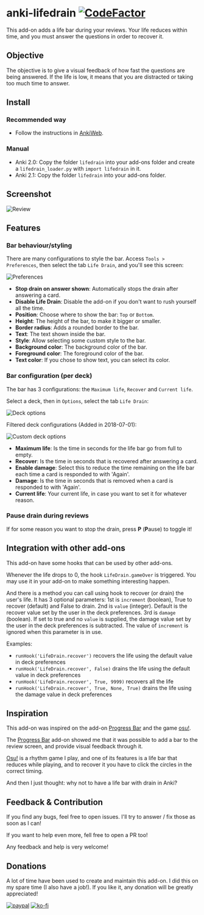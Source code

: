 # anki-lifedrain [![CodeFactor](https://www.codefactor.io/repository/github/yutsuten/anki-lifedrain/badge)](https://www.codefactor.io/repository/github/yutsuten/anki-lifedrain)
This add-on adds a life bar during your reviews.
Your life reduces within time, and you must answer the questions in order to recover it.

## Objective
The objective is to give a visual feedback of how fast the questions are being answered.
If the life is low, it means that you are distracted or taking too much time to answer.

## Install
### Recommended way
- Follow the instructions in [AnkiWeb](https://ankiweb.net/shared/info/715575551).

### Manual
- Anki 2.0: Copy the folder `lifedrain` into your add-ons folder and create a `lifedrain_loader.py` with `import lifedrain` in it.
- Anki 2.1: Copy the folder `lifedrain` into your add-ons folder.

## Screenshot
![Review](screenshots/review_screen.png)

## Features
### Bar behaviour/styling
There are many configurations to style the bar.
Access `Tools > Preferences`, then select the tab `Life Drain`, and you'll see this screen:

![Preferences](screenshots/preferences.png)

- **Stop drain on answer shown**: Automatically stops the drain after answering a card.
- **Disable Life Drain**: Disable the add-on if you don't want to rush yourself all the time.
- **Position**: Choose where to show the bar: `Top` or `Bottom`.
- **Height**: The height of the bar, to make it bigger or smaller.
- **Border radius**: Adds a rounded border to the bar.
- **Text**: The text shown inside the bar.
- **Style**: Allow selecting some custom style to the bar.
- **Background color**: The background color of the bar.
- **Foreground color**: The foreground color of the bar.
- **Text color**: If you chose to show text, you can select its color.

### Bar configuration (per deck)
The bar has 3 configurations: the `Maximum life`, `Recover` and `Current life`.

Select a deck, then in `Options`, select the tab `Life Drain`:

![Deck options](screenshots/deck_options.png)

Filtered deck configurations (Added in 2018-07-01):

![Custom deck options](screenshots/custom_deck_options.png)

- **Maximum life**: Is the time in seconds for the life bar go from full to empty.
- **Recover**: Is the time in seconds that is recovered after answering a card.
- **Enable damage**: Select this to reduce the time remaining on the life bar each time a card is responded to with 'Again'.
- **Damage**: Is the time in seconds that is removed when a card is responded to with 'Again'.
- **Current life**: Your current life, in case you want to set it for whatever reason.

### Pause drain during reviews
If for some reason you want to stop the drain, press **P** (**P**ause) to toggle it!

## Integration with other add-ons
This add-on have some hooks that can be used by other add-ons.

Whenever the life drops to 0, the hook `LifeDrain.gameOver` is triggered.
You may use it in your add-on to make something interesting happen.

And there is a method you can call using hook to recover (or drain) the user's life.
It has 3 optional parameters:
1st is `increment` (boolean), True to recover (default) and False to drain.
2nd is `value` (integer). Default is the recover value set by the user in the deck preferences.
3rd is `damage` (boolean). If set to true and no `value` is supplied, the damage value set by the user in the deck preferences is subtracted. The value of `increment` is ignored when this parameter is in use.

Examples:

- `runHook('LifeDrain.recover')` recovers the life using the default value in deck preferences
- `runHook('LifeDrain.recover', False)` drains the life using the default value in deck preferences
- `runHook('LifeDrain.recover', True, 9999)` recovers all the life
- `runHook('LifeDrain.recover', True, None, True)` drains the life using the damage value in deck preferences

## Inspiration
This add-on was inspired on the add-on [Progress Bar](https://ankiweb.net/shared/info/2091361802) and the game [osu!](https://osu.ppy.sh/).

The [Progress Bar](https://ankiweb.net/shared/info/2091361802) add-on showed me that it was possible to add a bar to the review screen, and provide visual feedback through it.

[Osu!](https://osu.ppy.sh/) is a rhythm game I play, and one of its features is a life bar that reduces while playing, and to recover it you have to click the circles in the correct timing.

And then I just thought: why not to have a life bar with drain in Anki?

## Feedback & Contribution
If you find any bugs, feel free to open issues. I'll try to answer / fix those as soon as I can!

If you want to help even more, fell free to open a PR too!

Any feedback and help is very welcome!

## Donations
A lot of time have been used to create and maintain this add-on.
I did this on my spare time (I also have a job!).
If you like it, any donation will be greatly appreciated!

[![paypal](https://www.paypal.com/en_US/i/btn/x-click-but04.gif)](https://www.paypal.me/mateusetto)
[![ko-fi](https://www.ko-fi.com/img/githubbutton_sm.svg)](https://ko-fi.com/G2G61KF5O)
